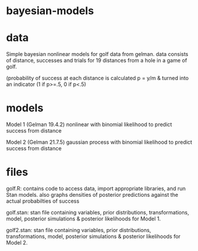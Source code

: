 # bayesian-models

# data
Simple bayesian nonlinear models for golf data from gelman.
data consists of distance, successes and trials 
for 19 distances from a hole in a game of golf.

(probability of success at each distance is calculated 
p = y/m & turned into an indicator (1 if p>=.5, 0 if p<.5)

# models
Model 1 (Gelman 19.4.2)
nonlinear with binomial likelihood to predict success from distance


Model 2 (Gelman 21.7.5)
gaussian process with binomial likelihood to predict success from distance

# files

golf.R: contains code to access data, import appropriate libraries, and run Stan models. also graphs densities of posterior predictions against the actual probabilties of success

golf.stan: stan file containing variables, prior distributions, transformations, model, posterior simulations & posterior likelihoods for Model 1.

golf2.stan: stan file containing variables, prior distributions, transformations, model, posterior simulations & posterior likelihoods for Model 2.
